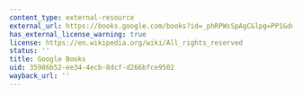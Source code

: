 ```yaml
---
content_type: external-resource
external_url: https://books.google.com/books?id=_phRPWsSpAgC&lpg=PP1&dq=kevin%20lynch%20image%20of%20the%20city&pg=PA1#v=onepage&q&f=false
has_external_license_warning: true
license: https://en.wikipedia.org/wiki/All_rights_reserved
status: ''
title: Google Books
uid: 35986b52-ee34-4ecb-8dcf-d266bfce9502
wayback_url: ''
---
```

